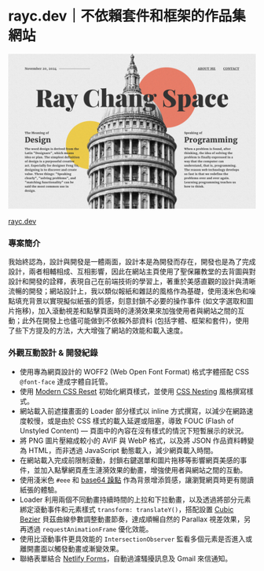 # rayc.dev｜不依賴套件和框架的作品集網站

![cover](/assets/images/cover.png)

[rayc.dev](https://rayc.dev)

### 專案簡介

我始終認為，設計與開發是一體兩面，設計本是為開發而存在，開發也是為了完成設計，兩者相輔相成、互相影響，因此在網站主頁使用了聖保羅教堂的去背圖與對設計和開發的詮釋，表現自己在前端技術的學習上，著重於美感直觀的設計與清晰流暢的開發；網站設計上，我以類似報紙和雜誌的風格作為基礎，使用淺米色和噪點填充背景以實現擬似紙張的質感，刻意封鎖不必要的操作事件 (如文字選取和圖片拖移)，加入滾動視差和點擊頁面時的漣漪效果來加強使用者與網站之間的互動；此外在開發上也儘可能做到不依賴外部資料 (包括字體、框架和套件)，使用了些下方提及的方法，大大增強了網站的效能和載入速度。

### 外觀互動設計 & 開發紀錄

- 使用專為網頁設計的 WOFF2 (Web Open Font Format) 格式字體搭配 CSS `@font-face` 達成字體自託管。
- 使用 [Modern CSS Reset](https://www.joshwcomeau.com/css/custom-css-reset/) 初始化網頁樣式，並使用 [CSS Nesting](https://developer.chrome.com/docs/css-ui/css-nesting?hl=zh-tw) 風格撰寫樣式。
- 網站載入前遮擋畫面的 Loader 部分樣式以 inline 方式撰寫，以減少在網路速度較慢，或是由於 CSS 樣式的載入延遲或阻塞，導致 FOUC (Flash of Unstyled Content) — 頁面中的內容在沒有樣式的情況下短暫展示的狀況。
- 將 PNG 圖片壓縮成較小的 AVIF 與 WebP 格式，以及將 JSON 作品資料轉變為 HTML，而非透過 JavaScript 動態載入，減少網頁載入時間。
- 在網站載入完成前限制滾動，封鎖右鍵選單和圖片拖移等影響網頁美感的事件，並加入點擊網頁產生漣漪效果的動畫，增強使用者與網站之間的互動。
- 使用淺米色 `#eee` 和 [base64 躁點](http://noisepng.com/) 作為背景增添質感，讓瀏覽網頁時更有閱讀紙張的體驗。
- Loader 利用兩個不同動畫持續時間的上拉和下拉動畫，以及透過將部分元素綁定滾動事件和元素樣式 `transform: translateY()`，搭配設置 [Cubic Bezier](https://cubic-bezier.com) 貝茲曲線參數調整動畫節奏，達成順暢自然的 Parallax 視差效果，另再透過 `requestAnimationFrame` 優化效能。
- 使用比滾動事件更具效能的 `IntersectionObserver` 監看多個元素是否進入或離開畫面以觸發動畫或漸變效果。
- 聯絡表單結合 [Netlify Forms](https://www.netlify.com/platform/core/forms/)，自動過濾騷擾訊息及 Gmail 來信通知。

